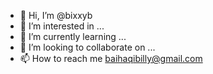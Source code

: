 - 👋 Hi, I’m @bixxyb
- 👀 I’m interested in ...
- 🌱 I’m currently learning ...
- 💞️ I’m looking to collaborate on ...
- 📫 How to reach me baihaqibilly@gmail.com

<!---
bixxyb/bixxyb is a ✨ special ✨ repository because its `README.md` (this file) appears on your GitHub profile.
You can click the Preview link to take a look at your changes.
--->
